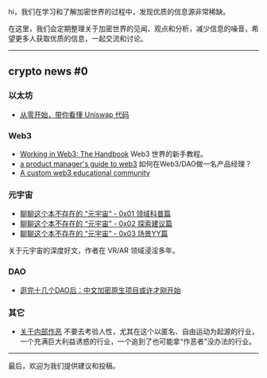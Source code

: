 hi，我们在学习和了解加密世界的过程中，发现优质的信息源非常稀缺。

在这里，我们会定期整理关于加密世界的见闻、观点和分析，减少信息的噪音，希望更多人获取优质的信息，一起交流和讨论。

--- 

##  crypto news #0

### 以太坊
- [从零开始，带你看懂 Uniswap 代码](https://zhuanlan.zhihu.com/p/401811923)

### Web3
- [Working in Web3: The Handbook](https://web3.smsunarto.com/)
Web3 世界的新手教程。
- [a product manager's guide to web3](https://www.lennysnewsletter.com/p/a-product-managers-guide-to-web3)
如何在Web3/DAO做一名产品经理？
- [A custom web3 educational community](https://kernel.community/en/)

### 元宇宙
- [聊聊这个本不存在的 “元宇宙” - 0x01 领域科普篇](https://www.yuque.com/hulangyu/kb/tgug1n)
- [聊聊这个本不存在的 “元宇宙” - 0x02 探索建议篇](https://www.yuque.com/hulangyu/kb/nrd9sq)
- [聊聊这个本不存在的 “元宇宙” - 0x03 场景YY篇](https://www.yuque.com/hulangyu/kb/kbc8u2)

关于元宇宙的深度好文，作者在 VR/AR 领域浸淫多年。

### DAO
- [逛完十几个DAO后：中文加密原生项目或许才刚开始](http://mp.weixin.qq.com/s?__biz=MzkzMjI4MjA2MA==&mid=2247483667&idx=1&sn=366795379b9c709187ccdf5281cbc720&chksm=c25f6ab0f528e3a6cde7afeb125014d4bad2c0a01cf7273431872c1b8fd912cb4525f4de32fc&mpshare=1&scene=1&srcid=0221EZOTwNec3HPf0Hvohi4A&sharer_sharetime=1645615035919&sharer_shareid=e4bc5661c05293d7b18061b99eae5dd1#rd)

### 其它
- [关于内部作恶](https://mp.weixin.qq.com/s/h43NCdOxUutZEwaf3CJvDg)
不要去考验人性，尤其在这个以匿名、自由运动为起源的行业，一个充满巨大利益诱惑的行业，一个追到了也可能拿“作恶者”没办法的行业。

---

最后，欢迎为我们提供建议和投稿。
